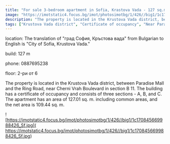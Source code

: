 ```yaml
---
title: "For sale 3-bedroom apartment in Sofia, Krastova Vada - 127 sq.m / 262,000 EUR :: imot.bg Ad"
image: "https://imotstatic4.focus.bg/imot/photosimotbg/1/426//big1/1c170845669988426_eN.jpg"
description: "The property is located in the Krustova Vada district, between Paradise Mall and the Ring Road, near Cherni Vrah Boulevard in section B 11. The building has a certificate of occupancy and consists of three sections - A, B, and C. The apartment has an area of 127.01 sq. m. including common areas, and the net area is 109.44 sq. m."
tags: ["Krustova Vada district", "Certificate of occupancy", "Near Paradise Mall", "Near Ring Road"]
---
```


location: The translation of "град София, Кръстова вада" from Bulgarian to English is "City of Sofia, Krustova Vada."

build: 127 m

phone: 0887695238

floor: 2-ри от 6

The property is located in the Krustova Vada district, between Paradise Mall and the Ring Road, near Cherni Vrah Boulevard in section B 11. The building has a certificate of occupancy and consists of three sections - A, B, and C. The apartment has an area of 127.01 sq. m. including common areas, and the net area is 109.44 sq. m.


![https://imotstatic4.focus.bg/imot/photosimotbg/1/426//big1/1c170845669988426_Sf.jpg]( https://imotstatic4.focus.bg/imot/photosimotbg/1/426//big1/1c170845669988426_Sf.jpg)


